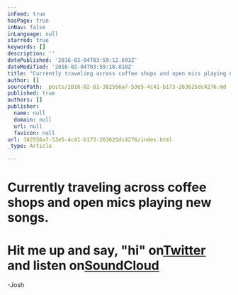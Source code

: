 ```yaml
---
inFeed: true
hasPage: true
inNav: false
inLanguage: null
starred: true
keywords: []
description: ''
datePublished: '2016-02-04T03:59:12.693Z'
dateModified: '2016-02-04T03:59:10.810Z'
title: "Currently traveling across coffee shops and open mics playing new songs.\_"
author: []
sourcePath: _posts/2016-02-01-382556a7-53e5-4c41-b173-263625dc4276.md
published: true
authors: []
publisher:
  name: null
  domain: null
  url: null
  favicon: null
url: 382556a7-53e5-4c41-b173-263625dc4276/index.html
_type: Article

---
```

# Currently traveling across coffee shops and open mics playing new songs. 

# Hit me up and say, "hi" on[Twitter][0] and listen on[SoundCloud][1]  
-Josh

[0]: https://twitter.com/joshzaldana
[1]: https://app.thegrid.io/posts/fa2f2adc-89d5-42ba-90ec-367148bd90dd/soundcloud.com/josh-zaldana